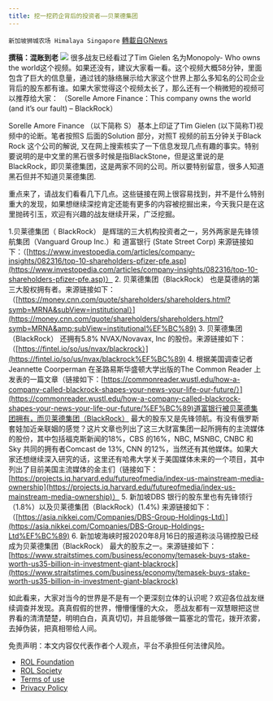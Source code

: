 ```yaml
---
title: 挖一挖药企背后的投资者——贝莱德集团
---
```

`新加坡狮城农场 Himalaya Singapore` [轉載自GNews](https://gnews.org/zh-hans/2049174/)

**撰稿：混账到老**
![](https://assets.gnews.org/wp-content/uploads/2022/02/Screenshot-2022-02-23-003036.jpg)
很多战友已经看过了Tim Gielen 名为Monopoly- Who owns the world这个视频。如果还没有，建议大家看一看。这个视频大概58分钟，里面包含了巨大的信息量，通过钱的脉络展示给大家这个世界上那么多知名的公司企业背后的股东都有谁。如果大家觉得这个视频太长了，那么还有一个稍微短的视频可以推荐给大家：
（Sorelle Amore Finance：This company owns the world (and it’s our fault) – BlackRock）

Sorelle Amore Finance （以下简称 S） 基本上印证了Tim Gielen (以下简称T)视频中的论断。笔者按照S 后面的Solution 部分，对照T 视频的前五分钟关于Black Rock 这个公司的解说,  又在网上搜索核实了一下信息发现几点有趣的事实。特别要说明的是中文里的黑石很多时候是指BlackStone，但是这里说的是BlackRock，即贝莱德集团，这是两家不同的公司。所以要特别留意，很多人知道黑石但并不知道贝莱德集团.

重点来了，请战友们看看几下几点。这些链接在网上很容易找到，并不是什么特别重大的发现，如果想继续深挖肯定还能有更多的内容被挖掘出来，今天我只是在这里抛砖引玉，欢迎有兴趣的战友继续开采，广泛挖掘。

1.贝莱德集团（ BlackRock） 是辉瑞的三大机构投资者之一，另外两家是先锋领航集团（Vanguard Group Inc.）和 道富银行 (State Street Corp) 来源链接如下：（[https://www.investopedia.com/articles/company-insights/082316/top-10-shareholders-pfizer-pfe.asp](https://www.investopedia.com/articles/company-insights/082316/top-10-shareholders-pfizer-pfe.asp)）
2. 贝莱德集团（BlackRock） 也是莫德纳的第三大股权拥有者。来源链接如下：（[https://money.cnn.com/quote/shareholders/shareholders.html?symb=MRNA&subView=institutional）](https://money.cnn.com/quote/shareholders/shareholders.html?symb=MRNA&amp;subView=institutional%EF%BC%89)
3. 贝莱德集团（BlackRock） 还拥有5.8% NVAX/Novavax, Inc 的股份。来源链接如下：（[https://fintel.io/so/us/nvax/blackrock）](https://fintel.io/so/us/nvax/blackrock%EF%BC%89)
4. 根据美国调查记者 Jeannette Coorperman 在圣路易斯华盛顿大学出版的The Common Reader 上发表的一篇文章（链接如下：[https://commonreader.wustl.edu/how-a-company-called-blackrock-shapes-your-news-your-life-our-future/）](https://commonreader.wustl.edu/how-a-company-called-blackrock-shapes-your-news-your-life-our-future/%EF%BC%89)道富银行被贝莱德集团拥有，而贝莱德集团（BlackRock） 最大的股东又是先锋领航。有没有俄罗斯套娃加近亲联姻的感觉？这片文章也列出了这三大财富集团一起所拥有的主流媒体的股份，其中包括福克斯新闻的18%，CBS 的16%，NBC, MSNBC, CNBC 和 Sky 共同的拥有者Comcast de 13%, CNN 的12%，当然还有其他媒体。如果大家还想继续深入研究的话，这里还有哈弗大学关于美国媒体未来的一个项目，其中列出了目前美国主流媒体的金主们（链接如下：[https://projects.iq.harvard.edu/futureofmedia/index-us-mainstream-media-ownership](https://projects.iq.harvard.edu/futureofmedia/index-us-mainstream-media-ownership)）
5. 新加坡DBS 银行的股东里也有先锋领行（1.8%）以及贝莱德集团（BlackRock）(1.4%) 来源链接如下：（[https://asia.nikkei.com/Companies/DBS-Group-Holdings-Ltd）](https://asia.nikkei.com/Companies/DBS-Group-Holdings-Ltd%EF%BC%89)
6. 新加坡海峡时报2020年8月16日的报道称淡马锡控股已经成为贝莱德集团（BlackRock） 最大的股东之一。来源链接如下：[https://www.straitstimes.com/business/economy/temasek-buys-stake-worth-us35-billion-in-investment-giant-blackrock](https://www.straitstimes.com/business/economy/temasek-buys-stake-worth-us35-billion-in-investment-giant-blackrock)

如此看来，大家对当今的世界是不是有一个更深刻立体的认识呢？欢迎各位战友继续调查并发现。真真假假的世界，懵懵懂懂的大众， 愿战友都有一双慧眼把这世界看的清清楚楚，明明白白，真真切切，并且能够做一篇塞北的雪花，拨开浓雾，去掉伪装，把真相带给人间。

 

免责声明：本文内容仅代表作者个人观点，平台不承担任何法律风险。

- [ROL Foundation](https://rolfoundation.org/)
- [ROL Society](https://rolsociety.org/)
- [Terms of use](https://gnews.org/terms-of-use-3/)
- [Privacy Policy](https://gnews.org/privacy-policy/)
